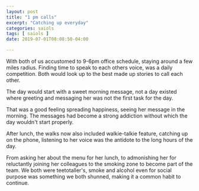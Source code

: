 ```yaml
---
layout: post
title: "1 pm calls"
excerpt: "Catching up everyday"
categories: saiols
tags: [ saiols ]
date: 2019-07-01T08:08:50-04:00

---
```


With both of us accustomed to 9-6pm office schedule, staying around a few miles radius. Finding time to speak to each others voice, was a daily competition. Both would look up to the best made up stories to call each other.

The day would start with a sweet morning message, not a day existed where greeting and messaging her was not the first task for the day.

That was a good feeling spreading happiness, seeing her message in the morning. The messages had become a strong addiction without which the day wouldn't start properly.

After lunch, the walks now also included walkie-talkie feature, catching up on the phone, listening to her voice was the antidote to the long hours of the day.

From asking her about the menu for her lunch, to admonishing her for reluctantly joining her colleagues to the smoking zone to become part of the team. We both were teetotaller's, smoke and alcohol even for social purpose was something we both shunned, making it a common habit to continue.
 
